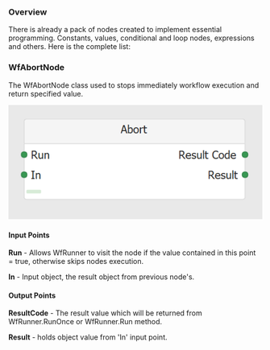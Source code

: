 ### Overview
There is already a pack of nodes created to implement essential programming. Constants, values, conditional and loop nodes, expressions and others. Here is the complete list:



### WfAbortNode
The WfAbortNode class used to stops immediately workflow execution and return specified value.

![WfAbortNode](https://github.com/ArsenAbazian/WorkflowDiagram/blob/main/Help/Images/CommonNodes/Abort.png)

#### Input Points

**Run** - Allows WfRunner to visit the node if the value contained in this point = true, otherwise skips nodes execution.

**In** - Input object, the result object from previous node's.

#### Output Points

**ResultCode** - The result value which will be returned from WfRunner.RunOnce or WfRunner.Run method.

**Result** - holds object value from 'In' input point. 








